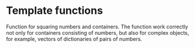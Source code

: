 # Template functions
Function for squaring numbers and containers. The function work correctly not only for containers consisting of numbers, but also for complex objects, for example, vectors of dictionaries of pairs of numbers.
